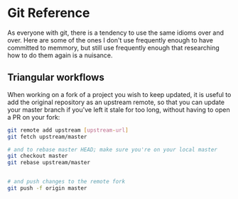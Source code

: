 # Git Reference

As everyone with git, there is a tendency to use the same idioms over and over. Here are some of the ones I don't use frequently enough to have committed to memmory, but still use frequently enough that researching how to do them again is a nuisance.


## Triangular workflows
When working on a fork of a project you wish to keep updated, it is useful to add the original repository as an upstream remote, so that you can update your master branch if you've left it stale for too long, without having to open a PR on your fork:
```bash
git remote add upstream [upstream-url]
git fetch upstream/master 

# and to rebase master HEAD; make sure you're on your local master  
git checkout master 
git rebase upstream/master


# and push changes to the remote fork 
git push -f origin master 
```

